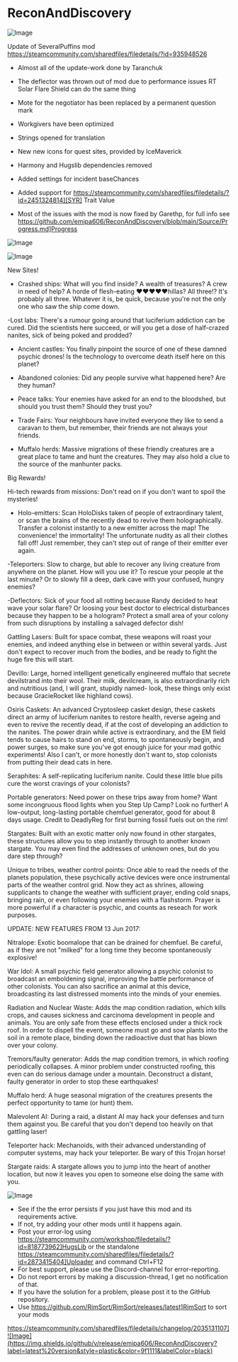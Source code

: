 # ReconAndDiscovery

![Image](https://i.imgur.com/buuPQel.png)

Update of SeveralPuffins mod
https://steamcommunity.com/sharedfiles/filedetails/?id=935948526

- Almost all of the update-work done by Taranchuk
- The deflector was thrown out of mod due to performance issues
  RT Solar Flare Shield can do the same thing  
- Mote for the negotiator has been replaced by a permanent question mark
- Workgivers have been optimized
- Strings opened for translation
- New new icons for quest sites, provided by IceMaverick
- Harmony and Hugslib dependencies removed
- Added settings for incident baseChances
- Added support for https://steamcommunity.com/sharedfiles/filedetails/?id=2451324814][SYR] Trait Value

- Most of the issues with the mod is now fixed by Garethp, for full info see https://github.com/emipa606/ReconAndDiscovery/blob/main/Source/Progress.md]Progress

![Image](https://i.imgur.com/pufA0kM.png)

	
![Image](https://i.imgur.com/Z4GOv8H.png)


New Sites!

- Crashed ships: What will you find inside? A wealth of treasures? A crew in need of help? A horde of flesh-eating ♥♥♥♥♥hillas? All three!? It's probably all three.
Whatever it is, be quick, because you're not the only one who saw the ship come down.

-Lost labs: There's a rumour going around that luciferium addiction can be cured. Did the scientists here succeed, or will you get a dose of half-crazed nanites, sick of being poked and prodded?

- Ancient castles: You finally pinpoint the source of one of these damned psychic drones! Is the technology to overcome death itself here on this planet?

- Abandoned colonies: Did any people survive what happened here? Are they human?

- Peace talks: Your enemies have asked for an end to the bloodshed, but should you trust them? Should they trust you?

- Trade Fairs: Your neighbours have invited everyone they like to send a caravan to them, but remember, their friends are not always your friends.

- Muffalo herds: Massive migrations of these friendly creatures are a great place to tame and hunt the creatures. They may also hold a clue to the source of the manhunter packs.

Big Rewards!

Hi-tech rewards from missions: Don't read on if you don't want to spoil the mysteries!

- Holo-emitters: Scan HoloDisks taken of people of extraordinary talent, or scan the brains of the recently dead to revive them holographically. Transfer a colonist instantly to a new emitter across the map! The convenience! the immortality! The unfortunate nudity as all their clothes fall off! Just remember, they can't step out of range of their emitter ever again.

-Teleporters: Slow to charge, but able to recover any living creature from anywhere on the planet. How will you use it? To rescue your people at the last minute? Or to slowly fill a deep, dark cave with your confused, hungry enemies?

-Deflectors: Sick of your food all rotting because Randy decided to heat wave your solar flare? Or loosing your best doctor to electrical disturbances because they happen to be a hologram? Protect a small area of your colony from such disruptions by installing a salvaged defector dish!

Gattling Lasers: Built for space combat, these weapons will roast your enemies, and indeed anything else in between or within several yards. Just don't expect to recover much from the bodies, and be ready to fight the huge fire this will start.

Devillo: Large, horned intelligent genetically engineered muffalo that secrete devilstrand into their wool. Their milk, devilcream, is also extraordinarily rich and nutritious (and, I will grant, stupidly named- look, these things only exist because GracieRocket like highland cows).

Osiris Caskets: An advanced Cryptosleep casket design, these caskets direct an army of luciferium nanites to restore health, reverse ageing and even to revive the recently dead, if at the cost of developing an addiction to the nanites. The power drain while active is extraordinary, and the EM field tends to cause hairs to stand on end, storms, to spontaneously begin, and power surges, so make sure you've got enough juice for your mad gothic experiments! Also I can't, or more honestly don't want to, stop colonists from putting their dead cats in here.

Seraphites: A self-replicating luciferium nanite. Could these little blue pills cure the worst cravings of your colonists?

Portable generators: Need power on these trips away from home? Want some incongruous flood lights when you Step Up Camp? Look no further! A low-output, long-lasting portable chemfuel generator, good for about 8 days usage. Credit to DeadlyReg for first burning fossil fuels out on the rim!

Stargates: Built with an exotic matter only now found in other stargates, these structures allow you to step instantly through to another known stargate. You may even find the addresses of unknown ones, but do you dare step through?

Unique to tribes, weather control points: Once able to read the needs of the planets population, these psychically active devices were once instrumental parts of the weather control grid. Now they act as shrines, allowing supplicants to change the weather with sufficient prayer, ending cold snaps, bringing rain, or even following your enemies with a flashstorm. Prayer is more powerful if a character is psychic, and counts as reseach for work purposes.

UPDATE: NEW FEATURES FROM 13 Jun 2017:

Nitralope: Exotic boomalope that can be drained for chemfuel. Be careful, as if they are not "milked" for a long time they become spontaneously explosive!

War Idol: A small psychic field generator allowing a psychic colonist to broadcast an emboldening signal, improving the battle performance of other colonists. You can also sacrifice an animal at this device, broadcasting its last distressed moments into the minds of your enemies.

Radiation and Nuclear Waste: Adds the map condition radiation, which kills crops, and causes sickness and carcinoma development in people and animals. You are only safe from these effects enclosed under a thick rock roof. In order to dispell the event, someone must go and sow plants into the soil in a remote place, binding down the radioactive dust that has blown over your colony.

Tremors/faulty generator: Adds the map condition tremors, in which roofing periodically collapses. A minor problem under constructed roofing, this even can do serious damage under a mountain. Deconstruct a distant, faulty generator in order to stop these earthquakes!

Muffalo herd: A huge seasonal migration of the creatures presents the perfect opportunity to tame (or hunt) them.

Malevolent AI: During a raid, a distant AI may hack your defenses and turn them against you. Be careful that you don't depend too heavily on that gattling laser!

Teleporter hack: Mechanoids, with their advanced understanding of computer systems, may hack your teleporter. Be wary of this Trojan horse!

Stargate raids: A stargate allows you to jump into the heart of another location, but now it leaves you open to someone else doing the same with you.

![Image](https://i.imgur.com/PwoNOj4.png)



-  See if the the error persists if you just have this mod and its requirements active.
-  If not, try adding your other mods until it happens again.
-  Post your error-log using https://steamcommunity.com/workshop/filedetails/?id=818773962]HugsLib or the standalone https://steamcommunity.com/sharedfiles/filedetails/?id=2873415404]Uploader and command Ctrl+F12
-  For best support, please use the Discord-channel for error-reporting.
-  Do not report errors by making a discussion-thread, I get no notification of that.
-  If you have the solution for a problem, please post it to the GitHub repository.
-  Use https://github.com/RimSort/RimSort/releases/latest]RimSort to sort your mods



https://steamcommunity.com/sharedfiles/filedetails/changelog/2035131107]![Image](https://img.shields.io/github/v/release/emipa606/ReconAndDiscovery?label=latest%20version&style=plastic&color=9f1111&labelColor=black)

